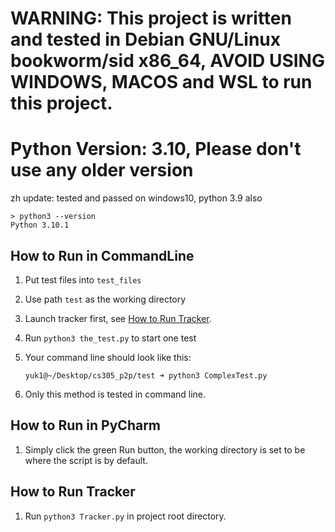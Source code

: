 
# WARNING: This project is written and tested in **Debian GNU/Linux bookworm/sid x86_64**, AVOID USING WINDOWS, MACOS and WSL to run this project.

# Python Version: 3.10, Please don't use any older version

zh update: tested and passed on windows10, python 3.9 also

```
> python3 --version
Python 3.10.1
```

## How to Run in CommandLine

1. Put test files into `test_files`
2. Use path `test` as the working directory
3. Launch tracker first, see [How to Run Tracker](#how-to-run-tracker).
4. Run `python3 the_test.py` to start one test
5. Your command line should look like this:
   
    `yuk1@~/Desktop/cs305_p2p/test ➜ python3 ComplexTest.py`

6. Only this method is tested in command line.

## How to Run in PyCharm

1. Simply click the green Run button, the working directory is set to be where the script is by default.

## How to Run Tracker

1. Run `python3 Tracker.py` in project root directory.
